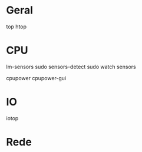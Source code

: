 # Geral
top
htop

# CPU
lm-sensors
	sudo sensors-detect
	sudo watch sensors

cpupower
cpupower-gui

# IO
iotop

# Rede


